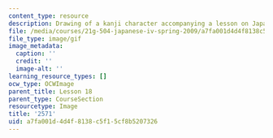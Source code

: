 ```yaml
---
content_type: resource
description: Drawing of a kanji character accompanying a lesson on Japanese.
file: /media/courses/21g-504-japanese-iv-spring-2009/a7fa001d4d4f8138c5f15cf8b5207326_2571.gif
file_type: image/gif
image_metadata:
  caption: ''
  credit: ''
  image-alt: ''
learning_resource_types: []
ocw_type: OCWImage
parent_title: Lesson 18
parent_type: CourseSection
resourcetype: Image
title: '2571'
uid: a7fa001d-4d4f-8138-c5f1-5cf8b5207326
---
```

